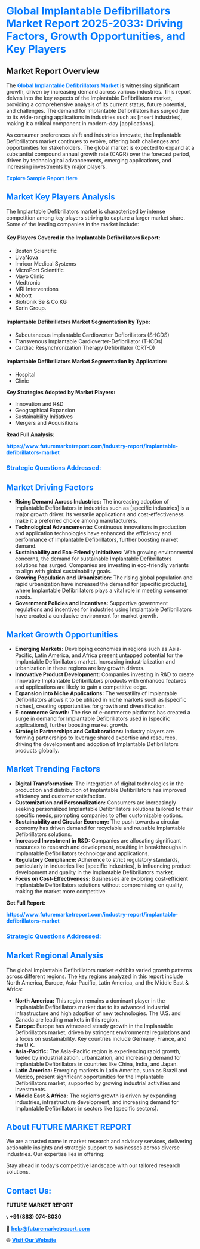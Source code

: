 <h1 style="color: #007BFF;">Global Implantable Defibrillators Market Report 2025-2033: Driving Factors, Growth Opportunities, and Key Players</h1>

<section id="overview">
<h2>Market Report Overview</h2>
<p>The <a href="https://www.futuremarketreport.com/industry-report/implantable-defibrillators-market" style="color: #007BFF; text-decoration: none;"><strong>Global Implantable Defibrillators Market</strong></a> is witnessing significant growth, driven by increasing demand across various industries. This report delves into the key aspects of the Implantable Defibrillators market, providing a comprehensive analysis of its current status, future potential, and challenges. The demand for Implantable Defibrillators has surged due to its wide-ranging applications in industries such as [insert industries], making it a critical component in modern-day [applications].</p>
<p>As consumer preferences shift and industries innovate, the Implantable Defibrillators market continues to evolve, offering both challenges and opportunities for stakeholders. The global market is expected to expand at a substantial compound annual growth rate (CAGR) over the forecast period, driven by technological advancements, emerging applications, and increasing investments by major players.</p>
</section>

<section id="overview">
<p><a href="https://www.futuremarketreport.com/request-sample/reportId=57360" style="color: #007BFF; text-decoration: none;"><strong>Explore Sample Report Here</strong></a></p>
</section>

<section id="key-players">
<h2 style="color: #007BFF;">Market Key Players Analysis</h2>
<p>The Implantable Defibrillators market is characterized by intense competition among key players striving to capture a larger market share. Some of the leading companies in the market include:</p>
<h4>Key Players Covered in the Implantable Defibrillators Report:</h4>
<ul><li>Boston Scientific</li><li>LivaNova</li><li>Imricor Medical Systems</li><li>MicroPort Scientific</li><li>Mayo Clinic</li><li>Medtronic</li><li>MRI Interventions</li><li>Abbott</li><li>Biotronik Se &amp; Co.KG</li><li>Sorin Group.</li></ul>
<h4>Implantable Defibrillators Market Segmentation by Type:</h4>
<ul><li>Subcutaneous Implantable Cardioverter Defibrillators (S-ICDS)</li><li>Transvenous Implantable Cardioverter-Defibrillator (T-ICDs)</li><li>Cardiac Resynchronization Therapy Defibrillator (CRT-D)</li></ul>

<h4>Implantable Defibrillators Market Segmentation by Application:</h4>
<ul><li>Hospital</li><li>Clinic</li></ul>
<p><strong>Key Strategies Adopted by Market Players:</strong></p>
<ul>
<li>Innovation and R&D</li>
<li>Geographical Expansion</li>
<li>Sustainability Initiatives</li>
<li>Mergers and Acquisitions</li>
</ul>
</section>

<section>
<p><strong>Read Full Analysis: </strong></p><a href="https://www.futuremarketreport.com/industry-report/implantable-defibrillators-market" style="color: #007BFF; text-decoration: none;"><strong>https://www.futuremarketreport.com/industry-report/implantable-defibrillators-market</strong></a>
<h3 style="color: #007BFF;">Strategic Questions Addressed:</h3>
</section>

<section id="driving-factors">
<h2 style="color: #007BFF;">Market Driving Factors</h2>
<ul>
<li><strong>Rising Demand Across Industries:</strong> The increasing adoption of Implantable Defibrillators in industries such as [specific industries] is a major growth driver. Its versatile applications and cost-effectiveness make it a preferred choice among manufacturers.</li>
<li><strong>Technological Advancements:</strong> Continuous innovations in production and application technologies have enhanced the efficiency and performance of Implantable Defibrillators, further boosting market demand.</li>
<li><strong>Sustainability and Eco-Friendly Initiatives:</strong> With growing environmental concerns, the demand for sustainable Implantable Defibrillators solutions has surged. Companies are investing in eco-friendly variants to align with global sustainability goals.</li>
<li><strong>Growing Population and Urbanization:</strong> The rising global population and rapid urbanization have increased the demand for [specific products], where Implantable Defibrillators plays a vital role in meeting consumer needs.</li>
<li><strong>Government Policies and Incentives:</strong> Supportive government regulations and incentives for industries using Implantable Defibrillators have created a conducive environment for market growth.</li>
</ul>
</section>

<section id="growth-opportunities">
<h2 style="color: #007BFF;">Market Growth Opportunities</h2>
<ul>
<li><strong>Emerging Markets:</strong> Developing economies in regions such as Asia-Pacific, Latin America, and Africa present untapped potential for the Implantable Defibrillators market. Increasing industrialization and urbanization in these regions are key growth drivers.</li>
<li><strong>Innovative Product Development:</strong> Companies investing in R&D to create innovative Implantable Defibrillators products with enhanced features and applications are likely to gain a competitive edge.</li>
<li><strong>Expansion into Niche Applications:</strong> The versatility of Implantable Defibrillators allows it to be utilized in niche markets such as [specific niches], creating opportunities for growth and diversification.</li>
<li><strong>E-commerce Growth:</strong> The rise of e-commerce platforms has created a surge in demand for Implantable Defibrillators used in [specific applications], further boosting market growth.</li>
<li><strong>Strategic Partnerships and Collaborations:</strong> Industry players are forming partnerships to leverage shared expertise and resources, driving the development and adoption of Implantable Defibrillators products globally.</li>
</ul>
</section>

<section id="trending-factors">
<h2 style="color: #007BFF;">Market Trending Factors</h2>
<ul>
<li><strong>Digital Transformation:</strong> The integration of digital technologies in the production and distribution of Implantable Defibrillators has improved efficiency and customer satisfaction.</li>
<li><strong>Customization and Personalization:</strong> Consumers are increasingly seeking personalized Implantable Defibrillators solutions tailored to their specific needs, prompting companies to offer customizable options.</li>
<li><strong>Sustainability and Circular Economy:</strong> The push towards a circular economy has driven demand for recyclable and reusable Implantable Defibrillators solutions.</li>
<li><strong>Increased Investment in R&D:</strong> Companies are allocating significant resources to research and development, resulting in breakthroughs in Implantable Defibrillators technology and applications.</li>
<li><strong>Regulatory Compliance:</strong> Adherence to strict regulatory standards, particularly in industries like [specific industries], is influencing product development and quality in the Implantable Defibrillators market.</li>
<li><strong>Focus on Cost-Effectiveness:</strong> Businesses are exploring cost-efficient Implantable Defibrillators solutions without compromising on quality, making the market more competitive.</li>
</ul>
</section>

<section>
<p><strong>Get Full Report: </strong></p><a href="https://www.futuremarketreport.com/industry-report/implantable-defibrillators-market" style="color: #007BFF; text-decoration: none;"><strong>https://www.futuremarketreport.com/industry-report/implantable-defibrillators-market</strong></a>
<h3 style="color: #007BFF;">Strategic Questions Addressed:</h3>
</section>


<section id="regional-analysis">
<h2 style="color: #007BFF;">Market Regional Analysis</h2>
<p>The global Implantable Defibrillators market exhibits varied growth patterns across different regions. The key regions analyzed in this report include North America, Europe, Asia-Pacific, Latin America, and the Middle East & Africa:</p>
<ul>
<li><strong>North America:</strong> This region remains a dominant player in the Implantable Defibrillators market due to its advanced industrial infrastructure and high adoption of new technologies. The U.S. and Canada are leading markets in this region.</li>
<li><strong>Europe:</strong> Europe has witnessed steady growth in the Implantable Defibrillators market, driven by stringent environmental regulations and a focus on sustainability. Key countries include Germany, France, and the U.K.</li>
<li><strong>Asia-Pacific:</strong> The Asia-Pacific region is experiencing rapid growth, fueled by industrialization, urbanization, and increasing demand for Implantable Defibrillators in countries like China, India, and Japan.</li>
<li><strong>Latin America:</strong> Emerging markets in Latin America, such as Brazil and Mexico, present significant opportunities for the Implantable Defibrillators market, supported by growing industrial activities and investments.</li>
<li><strong>Middle East & Africa:</strong> The region’s growth is driven by expanding industries, infrastructure development, and increasing demand for Implantable Defibrillators in sectors like [specific sectors].</li>
</ul>
</section>

<footer>
<h2 style="color: #007BFF;">About FUTURE MARKET REPORT</h2>
<p>We are a trusted name in market research and advisory services, delivering actionable insights and strategic support to businesses across diverse industries. Our expertise lies in offering:</p>

<p>Stay ahead in today’s competitive landscape with our tailored research solutions.</p>

<h2 style="color: #007BFF;">Contact Us:</h2>
<p><strong>FUTURE MARKET REPORT</strong></p>
<p>📞 <strong>+91 (883) 074-8030</strong></p>
<p>📧 <strong><a href="mailto:help@futuremarketreport.com" style="color: #007BFF;">help@futuremarketreport.com</a></strong></p>
<p>🌐 <strong><a href="https://www.futuremarketreport.com/" style="color: #007BFF;">Visit Our Website</a></strong></p>
</footer>